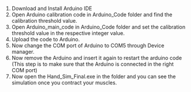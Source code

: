 1. Download and Install Arduino IDE
2. Open Arduino calibration code in Arduino_Code folder and find the calibration threshold value.
3. Open Arduino_main_code  in Arduino_Code folder and set the calibration threshold value in the respective integer value.
4. Upload the code to Arduino.
5. Now change the COM port of Arduino to COM5 through Device manager. 
6. Now remove the Arduino and insert it again to restart the arduino code (This step is to make sure that the Arduino is connected in the right COM port)
7. Now open the Hand_Sim_Final.exe in the folder and you can see the simulation once you contract your muscles.
